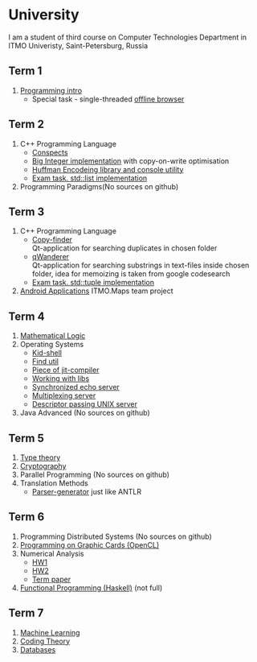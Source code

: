 # University
I am a student of third course on Computer Technologies Department in ITMO Univeristy, Saint-Petersburg, Russia
## Term 1
1. [Programming intro](https://github.com/hazzus/Prog-intro-in-ITMO)
    * Special task - single-threaded [offline browser](https://github.com/hazzus/Java-Offline-Browser)
## Term 2
1. C++ Programming Language
    * [Conspects](https://github.com/hazzus/cpp-conspects)
    * [Big Integer implementation](https://github.com/hazzus/cpp-bigint) with copy-on-write optimisation
    * [Huffman Encodeing library and console utility](https://github.com/hazzus/huffman_coding)
    * [Exam task. std::list implementation](https://github.com/hazzus/list)
2. Programming Paradigms(No sources on github)
## Term 3
1. C++ Programming Language
    * [Copy-finder](https://github.com/hazzus/copy-finder)  
    Qt-application for searching duplicates in chosen folder
    * [qWanderer](https://github.com/hazzus/qWanderer)  
    Qt-application for searching substrings in text-files inside chosen folder, idea for memoizing is taken from google codesearch
    * [Exam task. std::tuple implementation](https://github.com/hazzus/tuple)
2. [Android Applications](https://github.com/hazzus/AndroidCourse) ITMO.Maps team project
## Term 4
1. [Mathematical Logic](https://github.com/hazzus/math-logic)
2. Operating Systems
    * [Kid-shell](https://github.com/hazzus/os-kidshell)
    * [Find util](https://github.com/hazzus/os-find)
    * [Piece of jit-compiler](https://github.com/hazzus/os-jit)
    * [Working with libs](https://github.com/hazzus/os-lib)
    * [Synchronized echo server](https://github.com/hazzus/os-net)
    * [Multiplexing server](https://github.com/hazzus/os-net-multiplexing)
    * [Descriptor passing UNIX server](https://github.com/hazzus/os-net-descriptor-passing)
3. Java Advanced (No sources on github)
## Term 5
1. [Type theory](https://github.com/hazzus/type-theory)
2. [Cryptography](https://github.com/hazzus/cryptography)
3. Parallel Programming (No sources on github)
4. Translation Methods
   * [Parser-generator](https://github.com/hazzus/parsogen) just like ANTLR
## Term 6
1. Programming Distributed Systems (No sources on github)
2. [Programming on Graphic Cards (OpenCL)](https://github.com/hazzus/opencl)
3. Numerical Analysis
   * [HW1](https://github.com/IEclipseI/numerical-analysis-hw1)
   * [HW2](https://github.com/hazzus/numanal-hw2)
   * [Term paper](https://github.com/hazzus/numanal-term-paper)
4. [Functional Programming (Haskell)](https://github.com/hazzus/funcprog) (not full)

## Term 7
1. [Machine Learning](https://github.com/hazzus/ml)
2. [Coding Theory](https://github.com/hazzus/coding-theory)
3. [Databases](https://github.com/hazzus/databases)
